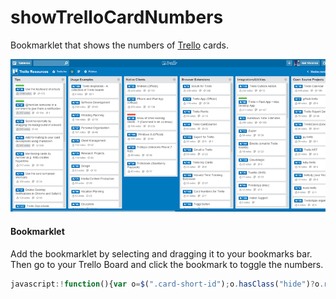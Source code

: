 # showTrelloCardNumbers
Bookmarklet that shows the numbers of [Trello](http://trello.com/) cards.

![Numbered card sample](numbered-screenshot.png)

#### Bookmarklet
Add the bookmarklet by selecting and dragging it to your bookmarks bar. Then go to your Trello Board and click the bookmark to toggle the numbers.

```javascript
javascript:!function(){var o=$(".card-short-id");o.hasClass("hide")?o.removeClass("hide").css({"font-weight":"bold","font-size":".8em","margin-right":"7px",padding:"2.3px 6px",background:$("body").css("background-color"),"border-radius":"2px",color:"#f6f6f6","border-bottom":"1px solid rgb(0,101,171)"}):o.addClass("hide")}();
```